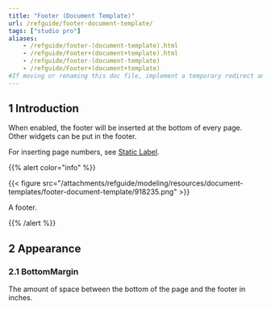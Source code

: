 ```yaml
---
title: "Footer (Document Template)"
url: /refguide/footer-document-template/
tags: ["studio pro"]
aliases:
    - /refguide/footer-(document-template).html
    - /refguide/Footer+(document+template).html
    - /refguide/footer-(document-template)
    - /refguide/Footer+(document+template)
#If moving or renaming this doc file, implement a temporary redirect and let the respective team know they should update the URL in the product. See Mapping to Products for more details.
---
```


## 1 Introduction

When enabled, the footer will be inserted at the bottom of every page. Other widgets can be put in the footer.

For inserting page numbers, see [Static Label](/refguide/static-label-document-template/).

{{% alert color="info" %}}

{{< figure src="/attachments/refguide/modeling/resources/document-templates/footer-document-template/918235.png" >}}

A footer.

{{% /alert %}}

## 2 Appearance

### 2.1 BottomMargin

The amount of space between the bottom of the page and the footer in inches.
